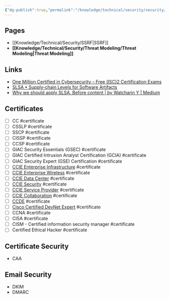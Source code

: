 ```yaml
---
{"dg-publish":true,"permalink":"/knowledge/technical/security/security/","noteIcon":""}
---
```


## Pages

- [[Knowledge/Technical/Security/SSRF\|SSRF]]
- **[[Knowledge/Technical/Security/Threat Modeling/Threat Modeling\|Threat Modeling]]**


## Links
- [One Million Certified in Cybersecurity – Free (ISC)2 Certification Exams](https://www.isc2.org/landing/1MCC)
- [SLSA • Supply-chain Levels for Software Artifacts](https://slsa.dev/)
- [Why we should apply SLSA. Before content | by Watcharin Y | Medium](https://medium.com/@watcharin.st11/why-we-should-apply-slsa-2e56904da9da)
## Certificates
- [ ] CC #certificate
- [ ] CSSLP #certificate
- [ ] SSCP #certificate
- [ ] CISSP #certificate
- [ ] CCSP #certificate
- [ ] GIAC Security Essentials (GSEC) #certificate
- [ ] GIAC Certified Intrusion Analyst Certification (GCIA) #certificate
- [ ] GIAC Security Expert (GSE) Certification #certificate
- [ ] [CCIE Enterprise Infrastructure](https://www.cisco.com/c/en/us/training-events/training-certifications/certifications/expert/ccie-enterprise-infrastructure.html) #certificate
- [ ] [CCIE Enterprise Wireless](https://www.cisco.com/c/en/us/training-events/training-certifications/certifications/expert/ccie-enterprise-wireless.html) #certificate
- [ ] [CCIE Data Center](https://www.cisco.com/c/en/us/training-events/training-certifications/certifications/expert/ccie-data-center-v2.html) #certificate
- [ ] [CCIE Security](https://www.cisco.com/c/en/us/training-events/training-certifications/certifications/expert/ccie-security-v2.html) #certificate
- [ ] [CCIE Service Provider](https://www.cisco.com/c/en/us/training-events/training-certifications/certifications/expert/ccie-service-provider-v2.html) #certificate
- [ ] [CCIE Collaboration](https://www.cisco.com/c/en/us/training-events/training-certifications/certifications/expert/ccie-collaboration-v2.html) #certificate
- [ ] [CCDE](https://www.cisco.com/c/en/us/training-events/training-certifications/certifications/expert/ccde.html) #certificate
- [ ] [Cisco Certified DevNet Expert](https://www.cisco.com/c/en/us/training-events/training-certifications/certifications/expert/devnet-expert.html) #certificate
- [ ] CCNA #certificate
- [ ] CISA #certificate
- [ ] CISM - Certified information security manager #certificate 
- [ ] Certified Ethical Hacker #certificate 
## Certificate Security
- CAA
## Email Security
- DKIM
- DMARC
